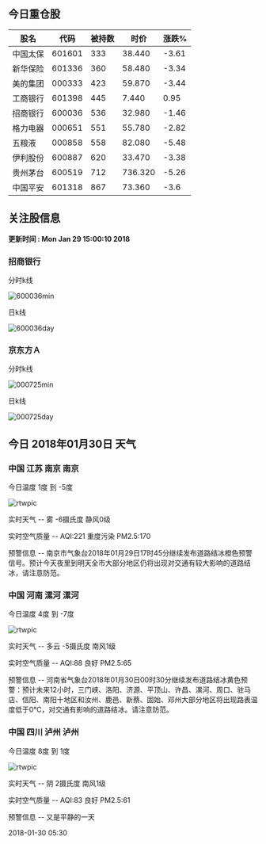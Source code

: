 
## 今日重仓股 

|股名|代码|被持数|时价|涨跌%|
|---|---|---|---|---|
|中国太保|601601|333|38.440|-3.61|
|新华保险|601336|360|58.480|-3.34|
|美的集团|000333|423|59.870|-3.44|
|工商银行|601398|445|7.440|0.95|
|招商银行|600036|536|32.980|-1.46|
|格力电器|000651|551|55.780|-2.82|
|五粮液|000858|558|82.080|-5.48|
|伊利股份|600887|620|33.470|-3.38|
|贵州茅台|600519|712|736.320|-5.26|
|中国平安|601318|867|73.360|-3.6|

## 关注股信息
**更新时间 : Mon Jan 29 15:00:10 2018**
### 招商银行 
分时k线

![600036min](http://image.sinajs.cn/newchart/min/n/sh600036.gif)

日k线

![600036day](http://image.sinajs.cn/newchart/daily/n/sh600036.gif)

### 京东方Ａ 
分时k线

![000725min](http://image.sinajs.cn/newchart/min/n/sz000725.gif)

日k线

![000725day](http://image.sinajs.cn/newchart/daily/n/sz000725.gif)
## 今日 2018年01月30日 天气
### 中国 江苏 南京 南京

今日温度 1度 到 -5度

![rtwpic](http://app1.showapi.com/weather/icon/night/18.png)

实时天气 -- 雾 -6摄氏度 静风0级

实时空气质量 -- AQI:221 重度污染 PM2.5:170

预警信息 -- 南京市气象台2018年01月29日17时45分继续发布道路结冰橙色预警信号。预计今天夜里到明天全市大部分地区仍将出现对交通有较大影响的道路结冰，请注意防范。
    
### 中国 河南 漯河 漯河

今日温度 4度 到 -7度

![rtwpic](http://app1.showapi.com/weather/icon/night/01.png)

实时天气 -- 多云 -5摄氏度 南风1级

实时空气质量 -- AQI:88 良好 PM2.5:65

预警信息 -- 河南省气象台2018年01月30日00时30分继续发布道路结冰黄色预警：预计未来12小时，三门峡、洛阳、济源、平顶山、许昌、漯河、周口、驻马店、信阳、南阳十地区和汝州、鹿邑、新蔡、固始、邓州大部分地区将出现路表温度低于0℃，对交通有影响的道路结冰。请注意防范。
    
### 中国 四川 泸州 泸州

今日温度 8度 到 1度

![rtwpic](http://app1.showapi.com/weather/icon/night/02.png)

实时天气 -- 阴 2摄氏度 南风1级

实时空气质量 -- AQI:83 良好 PM2.5:61

预警信息 -- 又是平静的一天
    
2018-01-30 05:30